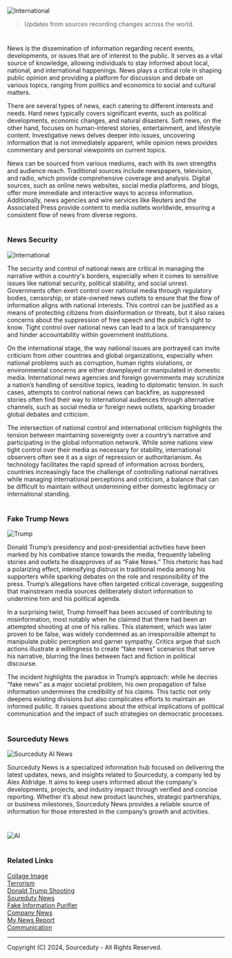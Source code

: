 ![International](https://github.com/user-attachments/assets/896f301a-511b-4fc2-8195-064bb7a4cec9)

> Updates from sources recording changes across the world.

#

News is the dissemination of information regarding recent events, developments, or issues that are of interest to the public. It serves as a vital source of knowledge, allowing individuals to stay informed about local, national, and international happenings. News plays a critical role in shaping public opinion and providing a platform for discussion and debate on various topics, ranging from politics and economics to social and cultural matters.

There are several types of news, each catering to different interests and needs. Hard news typically covers significant events, such as political developments, economic changes, and natural disasters. Soft news, on the other hand, focuses on human-interest stories, entertainment, and lifestyle content. Investigative news delves deeper into issues, uncovering information that is not immediately apparent, while opinion news provides commentary and personal viewpoints on current topics.

News can be sourced from various mediums, each with its own strengths and audience reach. Traditional sources include newspapers, television, and radio, which provide comprehensive coverage and analysis. Digital sources, such as online news websites, social media platforms, and blogs, offer more immediate and interactive ways to access information. Additionally, news agencies and wire services like Reuters and the Associated Press provide content to media outlets worldwide, ensuring a consistent flow of news from diverse regions.

#
### News Security

![International](https://github.com/user-attachments/assets/1ebb7bda-a0e6-491b-aeb9-f35e47bc4e93)

The security and control of national news are critical in managing the narrative within a country's borders, especially when it comes to sensitive issues like national security, political stability, and social unrest. Governments often exert control over national media through regulatory bodies, censorship, or state-owned news outlets to ensure that the flow of information aligns with national interests. This control can be justified as a means of protecting citizens from disinformation or threats, but it also raises concerns about the suppression of free speech and the public’s right to know. Tight control over national news can lead to a lack of transparency and hinder accountability within government institutions.

On the international stage, the way national issues are portrayed can invite criticism from other countries and global organizations, especially when national problems such as corruption, human rights violations, or environmental concerns are either downplayed or manipulated in domestic media. International news agencies and foreign governments may scrutinize a nation’s handling of sensitive topics, leading to diplomatic tension. In such cases, attempts to control national news can backfire, as suppressed stories often find their way to international audiences through alternative channels, such as social media or foreign news outlets, sparking broader global debates and criticism.

The intersection of national control and international criticism highlights the tension between maintaining sovereignty over a country’s narrative and participating in the global information network. While some nations view tight control over their media as necessary for stability, international observers often see it as a sign of repression or authoritarianism. As technology facilitates the rapid spread of information across borders, countries increasingly face the challenge of controlling national narratives while managing international perceptions and criticism, a balance that can be difficult to maintain without undermining either domestic legitimacy or international standing.

#
### Fake Trump News

![Trump](https://github.com/user-attachments/assets/03ffb548-945b-46d5-9226-add16d2693e4)

Donald Trump’s presidency and post-presidential activities have been marked by his combative stance towards the media, frequently labeling stories and outlets he disapproves of as “Fake News.” This rhetoric has had a polarizing effect, intensifying distrust in traditional media among his supporters while sparking debates on the role and responsibility of the press. Trump’s allegations have often targeted critical coverage, suggesting that mainstream media sources deliberately distort information to undermine him and his political agenda.

In a surprising twist, Trump himself has been accused of contributing to misinformation, most notably when he claimed that there had been an attempted shooting at one of his rallies. This statement, which was later proven to be false, was widely condemned as an irresponsible attempt to manipulate public perception and garner sympathy. Critics argue that such actions illustrate a willingness to create “fake news” scenarios that serve his narrative, blurring the lines between fact and fiction in political discourse.

The incident highlights the paradox in Trump’s approach: while he decries “fake news” as a major societal problem, his own propagation of false information undermines the credibility of his claims. This tactic not only deepens existing divisions but also complicates efforts to maintain an informed public. It raises questions about the ethical implications of political communication and the impact of such strategies on democratic processes.

#
### Sourceduty News

![Sourceduty AI News](https://github.com/user-attachments/assets/64e5ef08-6a50-4be8-b362-378b2c4a2e89)

Sourceduty News is a specialized information hub focused on delivering the latest updates, news, and insights related to Sourceduty, a company led by Alex Aldridge. It aims to keep users informed about the company's developments, projects, and industry impact through verified and concise reporting. Whether it’s about new product launches, strategic partnerships, or business milestones, Sourceduty News provides a reliable source of information for those interested in the company’s growth and activities.

#

![AI](https://github.com/user-attachments/assets/b0b2713d-9e20-4629-a729-f50d8ce49129)

#
### Related Links

[Collage Image](https://github.com/sourceduty/Collage_Image)
<br>
[Terrorism](https://github.com/sourceduty/Terrorism)
<br>
[Donald Trump Shooting](https://github.com/sourceduty/Donald_Trump_Shooting)
<br>
[Soureduty News](https://github.com/sourceduty/Sourceduty_News)
<br>
[Fake Information Purifier](https://github.com/sourceduty/Fake_Information_Purifier)
<br>
[Company News](https://github.com/sourceduty/Company_News)
<br>
[My News Report](https://github.com/sourceduty/My_News_Report)
<br>
[Communication](https://github.com/sourceduty/Communication)

***
Copyright (C) 2024, Sourceduty - All Rights Reserved.
